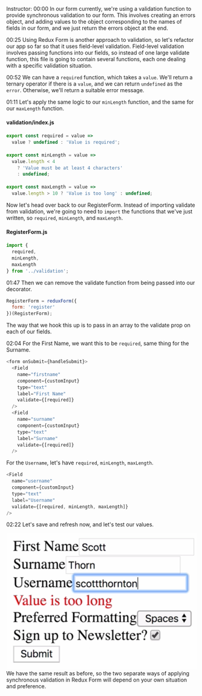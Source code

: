 Instructor: 00:00 In our form currently, we're using a validation function to provide synchronous validation to our form. This involves creating an errors object, and adding values to the object corresponding to the names of fields in our form, and we just return the errors object at the end.

00:25 Using Redux Form is another approach to validation, so let's refactor our app so far so that it uses field-level validation. Field-level validation involves passing functions into our fields, so instead of one large validate function, this file is going to contain several functions, each one dealing with a specific validation situation.

00:52 We can have a `required` function, which takes a `value`. We'll return a ternary operator if there is a `value`, and we can return `undefined` as the `error`. Otherwise, we'll return a suitable error message.

01:11 Let's apply the same logic to our `minLength` function, and the same for our `maxLength` function. 

#### validation/index.js
```javascript
export const required = value =>
  value ? undefined : 'Value is required';

export const minLength = value =>
  value.length < 4
    ? 'Value must be at least 4 characters'
    : undefined;

export const maxLength = value =>
  value.length > 10 ? 'Value is too long' : undefined;
```

Now let's head over back to our RegisterForm. Instead of importing validate from validation, we're going to need to `import` the functions that we've just written, so `required`, `minLength`, and `maxLength`.

#### RegisterForm.js
```javascript
import {
  required,
  minLength,
  maxLength
} from '../validation';
```

01:47 Then we can remove the validate function from being passed into our decorator.

```javascript
RegisterForm = reduxForm({
  form: 'register'
})(RegisterForm);
```

The way that we hook this up is to pass in an array to the validate prop on each of our fields.

02:04 For the First Name, we want this to be `required`, same thing for the Surname. 

```javascript
<form onSubmit={handleSubmit}>
  <Field
    name="firstname"
    component={customInput}
    type="text"
    label="First Name"
    validate={[required]}
  />
  <Field
    name="surname"
    component={customInput}
    type="text"
    label="Surname"
    validate={[required]}
  />
```
For the `Username`, let's have `required`, `minLength`, `maxLength`.

```javascript
<Field
  name="username"
  component={customInput}
  type="text"
  label="Username"
  validate={[required, minLength, maxLength]}
/>
```

02:22 Let's save and refresh now, and let's test our values.

![test](../images/react-add-synchronous-validation-to-a-redux-form-using-field-level-validation-test.png)
 We have the same result as before, so the two separate ways of applying synchronous validation in Redux Form will depend on your own situation and preference.